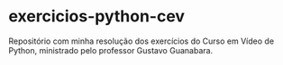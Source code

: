 # exercicios-python-cev
Repositório com minha resolução dos exercícios do Curso em Vídeo de Python, ministrado pelo professor Gustavo Guanabara.
